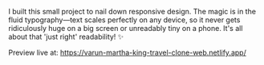 I built this small project to nail down responsive design. The magic is in the fluid typography—text scales perfectly on any device, so it never gets ridiculously huge on a big screen or unreadably tiny on a phone. It's all about that 'just right' readability! ✨

Preview live at: https://varun-martha-king-travel-clone-web.netlify.app/
